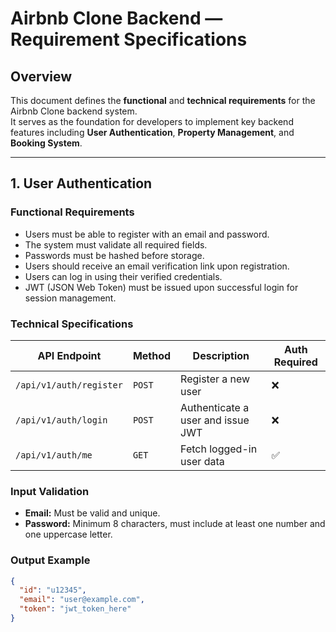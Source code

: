 # Airbnb Clone Backend — Requirement Specifications

## Overview
This document defines the **functional** and **technical requirements** for the Airbnb Clone backend system.  
It serves as the foundation for developers to implement key backend features including **User Authentication**, **Property Management**, and **Booking System**.

---

## 1. User Authentication

### Functional Requirements
- Users must be able to register with an email and password.
- The system must validate all required fields.
- Passwords must be hashed before storage.
- Users should receive an email verification link upon registration.
- Users can log in using their verified credentials.
- JWT (JSON Web Token) must be issued upon successful login for session management.

### Technical Specifications
| **API Endpoint** | **Method** | **Description** | **Auth Required** |
|------------------|------------|------------------|--------------------|
| `/api/v1/auth/register` | `POST` | Register a new user | ❌ |
| `/api/v1/auth/login` | `POST` | Authenticate a user and issue JWT | ❌ |
| `/api/v1/auth/me` | `GET` | Fetch logged-in user data | ✅ |

### Input Validation
- **Email:** Must be valid and unique.
- **Password:** Minimum 8 characters, must include at least one number and one uppercase letter.

### Output Example
```json
{
  "id": "u12345",
  "email": "user@example.com",
  "token": "jwt_token_here"
}
